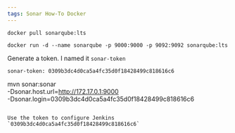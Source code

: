 ```yaml
---
tags: Sonar How-To Docker
---
```

```
docker pull sonarqube:lts
```

```
docker run -d --name sonarqube -p 9000:9000 -p 9092:9092 sonarqube:lts
```

Generate a token. I named it `sonar-token`
```
sonar-token: 0309b3dc4d0ca5a4fc35d0f18428499c818616c6

```
mvn sonar:sonar \
  -Dsonar.host.url=http://172.17.0.1:9000 \
  -Dsonar.login=0309b3dc4d0ca5a4fc35d0f18428499c818616c6
```

Use the token to configure Jenkins 
̀ 0309b3dc4d0ca5a4fc35d0f18428499c818616c6` 